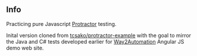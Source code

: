 Info
----

Practicing pure Javascript [Protractor](https://github.com/angular/protractor) testing. 

Inital version cloned from [tcsako/protractor-example](https://github.com/tcsako/protractor-example.git) with the goal to mirror the Java and C# tests developed earlier for [Way2Automation](http://www.way2automation.com/angularjs-protractor/banking) Angular JS demo web site.
